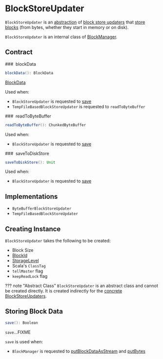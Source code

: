 # BlockStoreUpdater

`BlockStoreUpdater` is an [abstraction](#contract) of [block store updaters](#implementations) that [store blocks](#save) (from bytes, whether they start in memory or on disk).

`BlockStoreUpdater` is an internal class of [BlockManager](BlockManager.md).

## Contract

### <span id="blockData"> blockData

```scala
blockData(): BlockData
```

[BlockData](BlockData.md)

Used when:

* `BlockStoreUpdater` is requested to [save](#save)
* `TempFileBasedBlockStoreUpdater` is requested to `readToByteBuffer`

### <span id="readToByteBuffer"> readToByteBuffer

```scala
readToByteBuffer(): ChunkedByteBuffer
```

Used when:

* `BlockStoreUpdater` is requested to [save](#save)

### <span id="saveToDiskStore"> saveToDiskStore

```scala
saveToDiskStore(): Unit
```

Used when:

* `BlockStoreUpdater` is requested to [save](#save)

## Implementations

* `ByteBufferBlockStoreUpdater`
* `TempFileBasedBlockStoreUpdater`

## Creating Instance

`BlockStoreUpdater` takes the following to be created:

* <span id="blockSize"> Block Size
* <span id="blockId"> [BlockId](BlockId.md)
* <span id="level"> [StorageLevel](StorageLevel.md)
* <span id="classTag"> Scala's `ClassTag`
* <span id="tellMaster"> `tellMaster` flag
* <span id="keepReadLock"> `keepReadLock` flag

??? note "Abstract Class"
    `BlockStoreUpdater` is an abstract class and cannot be created directly. It is created indirectly for the [concrete BlockStoreUpdaters](#implementations).

## <span id="save"> Storing Block Data

```scala
save(): Boolean
```

`save`...FIXME

`save` is used when:

* `BlockManager` is requested to [putBlockDataAsStream](BlockManager.md#putBlockDataAsStream) and [putBytes](BlockManager.md#putBytes)
